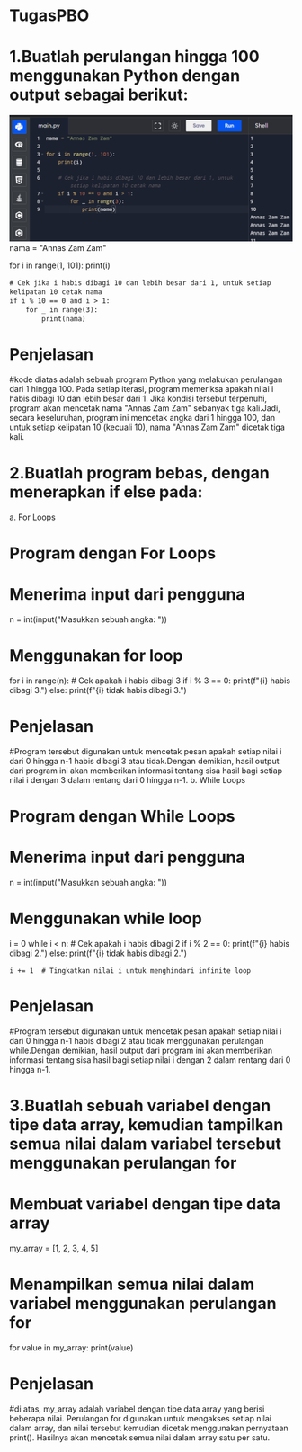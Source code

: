 # TugasPBO
# 1.Buatlah perulangan hingga 100 menggunakan Python dengan output sebagai berikut:

![alt](https://github.com/annszamzam/TugasPBO/blob/main/1.png?raw=true)
nama = "Annas Zam Zam"

for i in range(1, 101):
    print(i)

    # Cek jika i habis dibagi 10 dan lebih besar dari 1, untuk setiap kelipatan 10 cetak nama
    if i % 10 == 0 and i > 1:
        for _ in range(3):
            print(nama)
# Penjelasan
#kode diatas adalah sebuah program Python yang melakukan perulangan dari 1 hingga 100. Pada setiap iterasi, program memeriksa apakah nilai i habis dibagi 10 dan lebih besar dari 1. Jika kondisi tersebut terpenuhi, program akan mencetak nama "Annas Zam Zam" sebanyak tiga kali.Jadi, secara keseluruhan, program ini mencetak angka dari 1 hingga 100, dan untuk setiap kelipatan 10 (kecuali 10), nama "Annas Zam Zam" dicetak tiga kali.
# 2.Buatlah program bebas, dengan menerapkan if else pada:
 a. For Loops
  # Program dengan For Loops

  # Menerima input dari pengguna
  n = int(input("Masukkan sebuah angka: "))

  # Menggunakan for loop
  for i in range(n):
    # Cek apakah i habis dibagi 3
    if i % 3 == 0:
        print(f"{i} habis dibagi 3.")
    else:
        print(f"{i} tidak habis dibagi 3.")
# Penjelasan
#Program tersebut digunakan untuk mencetak pesan apakah setiap nilai i dari 0 hingga n-1 habis dibagi 3 atau tidak.Dengan demikian, hasil output dari program ini akan memberikan informasi tentang sisa hasil bagi setiap nilai i dengan 3 dalam rentang dari 0 hingga n-1.
 b. While Loops
# Program dengan While Loops

# Menerima input dari pengguna
n = int(input("Masukkan sebuah angka: "))

# Menggunakan while loop
i = 0
while i < n:
    # Cek apakah i habis dibagi 2
    if i % 2 == 0:
        print(f"{i} habis dibagi 2.")
    else:
        print(f"{i} tidak habis dibagi 2.")
    
    i += 1  # Tingkatkan nilai i untuk menghindari infinite loop
# Penjelasan
#Program tersebut digunakan untuk mencetak pesan apakah setiap nilai i dari 0 hingga n-1 habis dibagi 2 atau tidak menggunakan perulangan while.Dengan demikian, hasil output dari program ini akan memberikan informasi tentang sisa hasil bagi setiap nilai i dengan 2 dalam rentang dari 0 hingga n-1.
# 3.Buatlah sebuah variabel dengan tipe data array, kemudian tampilkan semua nilai dalam variabel tersebut menggunakan perulangan for
# Membuat variabel dengan tipe data array
my_array = [1, 2, 3, 4, 5]

# Menampilkan semua nilai dalam variabel menggunakan perulangan for
for value in my_array:
    print(value)
# Penjelasan 
#di atas, my_array adalah variabel dengan tipe data array yang berisi beberapa nilai. Perulangan for digunakan untuk mengakses setiap nilai dalam array, dan nilai tersebut kemudian dicetak menggunakan pernyataan print(). Hasilnya akan mencetak semua nilai dalam array satu per satu.
